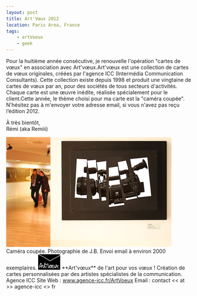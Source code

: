 ```yaml
---
layout: post
title: Art'Vœux 2012
location: Paris Area, France
tags:
    - artVoeux
    - geek
---
```


Pour la huitième année consécutive, je renouvelle l'opération "cartes de vœux" en association avec Art'vœux.Art'vœux est une collection de cartes de vœux originales, créées par l'agence ICC (Intermédia Communication Consultants). Cette collection existe depuis 1998 et produit une vingtaine de cartes de vœux par an, pour des sociétés de tous secteurs d'activités. Chaque carte est une œuvre inédite, réalisée spécialement pour le client.Cette année, le thème choisi pour ma carte est la "caméra coupée".  N'hésitez pas à m'envoyer votre adresse email, si vous n'avez pas reçu l’édition 2012.  
  
À très bientôt,  
Rémi (aka Remiii)  
  
<img src="/assets/images/blog/ArtVoeux/voeux_2012_001.jpg" alt="" />  
Caméra coupée.  
Photographie de J.B.  
Envoi email à environ 2000 exemplaires.  
  
<img src="/assets/images/blog/Logos/LogoArtVoeux_1.png" alt="" />  
**Art'vœux** de l'art pour vos vœux !  
Création de cartes personnalisées par des artistes spécialistes de la communication. Agence ICC  
Site Web : <a href="http://www.agence-icc.fr/ArtVoeux/" hreflang="fr">www.agence-icc.fr/ArtVoeux</a>  
Email : contact << at >> agence-icc <<dot>> fr

